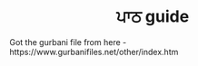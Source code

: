 <div align="center"><h1>ਪਾਠ guide</h1></div>Got the gurbani file from here - https://www.gurbanifiles.net/other/index.htm
